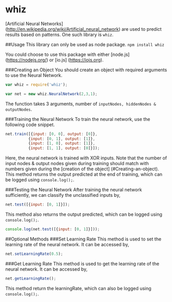 # whiz
[Artificial Neural Networks] (http://en.wikipedia.org/wiki/Artificial_neural_network) are used to predict results based on patterns. One such library is `whiz`.

##Usage
This library can only be used as node package.
`npm install whiz`

You could choose to use this package with either [node.js] (https://nodejs.org/) or [io.js] (https://iojs.org).

###Creating an Object
You should create an object with required arguments to use the Neural Network.

```javascript
var whiz = require('whiz');

var net = new whiz.NeuralNetwork(2,3,1);
```

The function takes 3 arguments, number of `inputNodes, hiddenNodes & outputNodes`.

###Training the Neural Network
To train the neural network, use the following code snippet.

```javascript
net.train([{input: [0, 0], output: [0]},
          {input: [0, 1], output: [1]},
          {input: [1, 0], output: [1]},
          {input: [1, 1], output: [0]}]);
```

Here, the neural network is trained with XOR inputs.
Note that the number of input nodes & output nodes given during training should match with numbers given during the [creation of the object] (#Creating-an-object).
This method returns the output predicted at the end of training, which can be logged using `console.log();`.

###Testing the Neural Network
After training the neural network sufficiently, we can classify the unclassified inputs by,

```javascript
net.test([{input: [0, 1]}]);
```

This method also returns the output predicted, which can be logged using `console.log();`.

```javascript
console.log(net.test([{input: [0, 1]}]));
```

##Optional Methods
###Set Learning Rate
This method is used to set the learning rate of the neural network. It can be accessed by,

```javascript
net.setLearningRate(0.5);
```

###Get Learning Rate
This method is used to get the learning rate of the neural network. It can be accessed by,

```javascript
net.getLearningRate();
```

This method return the learningRate, which can also be logged using `console.log();`.
